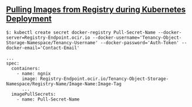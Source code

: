 ## [Pulling Images from Registry during Kubernetes Deployment](https://docs.cloud.oracle.com/en-us/iaas/Content/Registry/Tasks/registrypullingimagesfromocir.htm)

```
$: kubectl create secret docker-registry Pull-Secret-Name --docker-server=Registry-Endpoint.ocir.io --docker-username='Tenancy-Object-Storage-Namespace/Tenancy-Username' --docker-password='Auth-Token' --docker-email='Contact-Email'
```

```
...
spec:
  containers:
    - name: ngnix
      image: Registry-Endpoint.ocir.io/Tenancy-Object-Storage-Namespace/Registry-Name/Image-Name:Image-Tag
      ...
  imagePullSecrets:
    - name: Pull-Secret-Name
```
